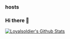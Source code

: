 ### hosts
### Hi there 👋

<!--
**Loyalsoldier/Loyalsoldier** is a ✨ _special_ ✨ repository because its `README.md` (this file) appears on your GitHub profile.

Here are some ideas to get you started:

- 🔭 I’m currently working on ...
- 🌱 I’m currently learning ...
- 👯 I’m looking to collaborate on ...
- 🤔 I’m looking for help with ...
- 💬 Ask me about ...
- 📫 How to reach me: ...
- 😄 Pronouns: ...
- ⚡ Fun fact: ...
-->

[![Loyalsoldier's Github Stats](https://github-readme-stats.vercel.app/api?username=Loyalsoldier&count_private=true&show_icons=true&theme=vue)](https://github.com/anuraghazra/github-readme-stats)
